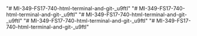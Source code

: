 "# MI-349-FS17-740-html-terminal-and-git-_u9ftI" 
"# MI-349-FS17-740-html-terminal-and-git-_u9ftI" 
"# MI-349-FS17-740-html-terminal-and-git-_u9ftI" 
"# MI-349-FS17-740-html-terminal-and-git-_u9ftI" 
"# MI-349-FS17-740-html-terminal-and-git-_u9ftI" 
